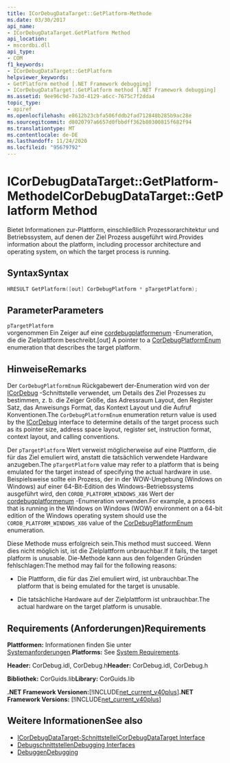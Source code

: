 ```yaml
---
title: ICorDebugDataTarget::GetPlatform-Methode
ms.date: 03/30/2017
api_name:
- ICorDebugDataTarget.GetPlatform Method
api_location:
- mscordbi.dll
api_type:
- COM
f1_keywords:
- ICorDebugDataTarget::GetPlatform
helpviewer_keywords:
- GetPlatform method [.NET Framework debugging]
- ICorDebugDataTarget::GetPlatform method [.NET Framework debugging]
ms.assetid: 9ee96c9d-7a3d-4129-a6cc-7675c7f2dda4
topic_type:
- apiref
ms.openlocfilehash: e8612b23cbfa506fddb2fad712848b285b9ac28e
ms.sourcegitcommit: d8020797a6657d0fbbdff362b80300815f682f94
ms.translationtype: MT
ms.contentlocale: de-DE
ms.lasthandoff: 11/24/2020
ms.locfileid: "95679792"
---
```

# <a name="icordebugdatatargetgetplatform-method"></a><span data-ttu-id="e41bd-102">ICorDebugDataTarget::GetPlatform-Methode</span><span class="sxs-lookup"><span data-stu-id="e41bd-102">ICorDebugDataTarget::GetPlatform Method</span></span>

<span data-ttu-id="e41bd-103">Bietet Informationen zur-Plattform, einschließlich Prozessorarchitektur und Betriebssystem, auf denen der Ziel Prozess ausgeführt wird.</span><span class="sxs-lookup"><span data-stu-id="e41bd-103">Provides information about the platform, including processor architecture and operating system, on which the target process is running.</span></span>  
  
## <a name="syntax"></a><span data-ttu-id="e41bd-104">Syntax</span><span class="sxs-lookup"><span data-stu-id="e41bd-104">Syntax</span></span>  
  
```cpp  
HRESULT GetPlatform([out] CorDebugPlatform * pTargetPlatform);  
```  
  
## <a name="parameters"></a><span data-ttu-id="e41bd-105">Parameter</span><span class="sxs-lookup"><span data-stu-id="e41bd-105">Parameters</span></span>  

 `pTargetPlatform`  
 <span data-ttu-id="e41bd-106">vorgenommen Ein Zeiger auf eine [cordebugplatformenum](cordebugplatform-enumeration.md) -Enumeration, die die Zielplattform beschreibt.</span><span class="sxs-lookup"><span data-stu-id="e41bd-106">[out] A pointer to a [CorDebugPlatformEnum](cordebugplatform-enumeration.md) enumeration that describes the target platform.</span></span>  
  
## <a name="remarks"></a><span data-ttu-id="e41bd-107">Hinweise</span><span class="sxs-lookup"><span data-stu-id="e41bd-107">Remarks</span></span>  

 <span data-ttu-id="e41bd-108">Der `CorDebugPlatformEnum` Rückgabewert der-Enumeration wird von der [ICorDebug](icordebug-interface.md) -Schnittstelle verwendet, um Details des Ziel Prozesses zu bestimmen, z. b. die Zeiger Größe, das Adressraum Layout, den Register Satz, das Anweisungs Format, das Kontext Layout und die Aufruf Konventionen.</span><span class="sxs-lookup"><span data-stu-id="e41bd-108">The `CorDebugPlatformEnum` enumeration return value is used by the [ICorDebug](icordebug-interface.md) interface to determine details of the target process such as its pointer size, address space layout, register set, instruction format, context layout, and calling conventions.</span></span>  
  
 <span data-ttu-id="e41bd-109">Der `pTargetPlatform` Wert verweist möglicherweise auf eine Plattform, die für das Ziel emuliert wird, anstatt die tatsächlich verwendete Hardware anzugeben.</span><span class="sxs-lookup"><span data-stu-id="e41bd-109">The `pTargetPlatform` value may refer to a platform that is being emulated for the target instead of specifying the actual hardware in use.</span></span> <span data-ttu-id="e41bd-110">Beispielsweise sollte ein Prozess, der in der WOW-Umgebung (Windows on Windows) auf einer 64-Bit-Edition des Windows-Betriebssystems ausgeführt wird, den `CORDB_PLATFORM_WINDOWS_X86` Wert der [cordebugplatformenum](cordebugplatform-enumeration.md) -Enumeration verwenden.</span><span class="sxs-lookup"><span data-stu-id="e41bd-110">For example, a process that is running in the Windows on Windows (WOW) environment on a 64-bit edition of the Windows operating system should use the `CORDB_PLATFORM_WINDOWS_X86` value of the [CorDebugPlatformEnum](cordebugplatform-enumeration.md) enumeration.</span></span>  
  
 <span data-ttu-id="e41bd-111">Diese Methode muss erfolgreich sein.</span><span class="sxs-lookup"><span data-stu-id="e41bd-111">This method must succeed.</span></span> <span data-ttu-id="e41bd-112">Wenn dies nicht möglich ist, ist die Zielplattform unbrauchbar.</span><span class="sxs-lookup"><span data-stu-id="e41bd-112">If it fails, the target platform is unusable.</span></span> <span data-ttu-id="e41bd-113">Die-Methode kann aus den folgenden Gründen fehlschlagen:</span><span class="sxs-lookup"><span data-stu-id="e41bd-113">The method may fail for the following reasons:</span></span>  
  
- <span data-ttu-id="e41bd-114">Die Plattform, die für das Ziel emuliert wird, ist unbrauchbar.</span><span class="sxs-lookup"><span data-stu-id="e41bd-114">The platform that is being emulated for the target is unusable.</span></span>  
  
- <span data-ttu-id="e41bd-115">Die tatsächliche Hardware auf der Zielplattform ist unbrauchbar.</span><span class="sxs-lookup"><span data-stu-id="e41bd-115">The actual hardware on the target platform is unusable.</span></span>  
  
## <a name="requirements"></a><span data-ttu-id="e41bd-116">Requirements (Anforderungen)</span><span class="sxs-lookup"><span data-stu-id="e41bd-116">Requirements</span></span>  

 <span data-ttu-id="e41bd-117">**Plattformen:** Informationen finden Sie unter [Systemanforderungen](../../get-started/system-requirements.md).</span><span class="sxs-lookup"><span data-stu-id="e41bd-117">**Platforms:** See [System Requirements](../../get-started/system-requirements.md).</span></span>  
  
 <span data-ttu-id="e41bd-118">**Header:** CorDebug.idl, CorDebug.h</span><span class="sxs-lookup"><span data-stu-id="e41bd-118">**Header:** CorDebug.idl, CorDebug.h</span></span>  
  
 <span data-ttu-id="e41bd-119">**Bibliothek:** CorGuids.lib</span><span class="sxs-lookup"><span data-stu-id="e41bd-119">**Library:** CorGuids.lib</span></span>  
  
 <span data-ttu-id="e41bd-120">**.NET Framework Versionen:**[!INCLUDE[net_current_v40plus](../../../../includes/net-current-v40plus-md.md)]</span><span class="sxs-lookup"><span data-stu-id="e41bd-120">**.NET Framework Versions:** [!INCLUDE[net_current_v40plus](../../../../includes/net-current-v40plus-md.md)]</span></span>  
  
## <a name="see-also"></a><span data-ttu-id="e41bd-121">Weitere Informationen</span><span class="sxs-lookup"><span data-stu-id="e41bd-121">See also</span></span>

- [<span data-ttu-id="e41bd-122">ICorDebugDataTarget-Schnittstelle</span><span class="sxs-lookup"><span data-stu-id="e41bd-122">ICorDebugDataTarget Interface</span></span>](icordebugdatatarget-interface.md)
- [<span data-ttu-id="e41bd-123">Debugschnittstellen</span><span class="sxs-lookup"><span data-stu-id="e41bd-123">Debugging Interfaces</span></span>](debugging-interfaces.md)
- [<span data-ttu-id="e41bd-124">Debuggen</span><span class="sxs-lookup"><span data-stu-id="e41bd-124">Debugging</span></span>](index.md)
